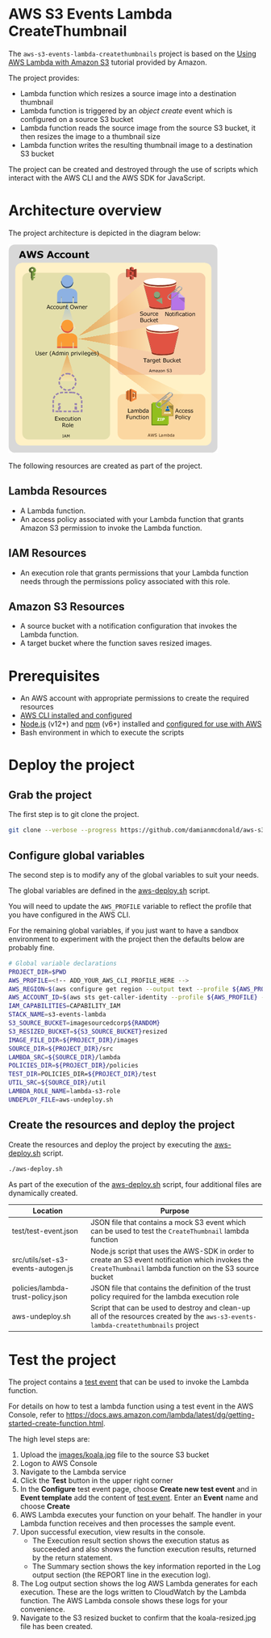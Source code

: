 # AWS S3 Events Lambda CreateThumbnail

The `aws-s3-events-lambda-createthumbnails` project is based on the [Using AWS Lambda with Amazon S3](https://docs.aws.amazon.com/lambda/latest/dg/with-s3-example.html) tutorial provided by Amazon.

The project provides:

* Lambda function which resizes a source image into a destination thumbnail
* Lambda function is triggered by an *object create* event which is configured on a source S3 bucket
* Lambda function reads the source image from the source S3 bucket, it then resizes the image to a thumbnail size
* Lambda function writes the resulting thumbnail image to a destination S3 bucket

The project can be created and destroyed through the use of scripts which interact with the AWS CLI and the AWS SDK for JavaScript.

# Architecture overview

The project architecture is depicted in the diagram below:

![Architecture diagram](assets/architecture-diagram.png)

The following resources are created as part of the project.

## Lambda Resources

* A Lambda function.
* An access policy associated with your Lambda function that grants Amazon S3 permission to invoke the Lambda function.

## IAM Resources

* An execution role that grants permissions that your Lambda function needs through the permissions policy associated with this role.

## Amazon S3 Resources

* A source bucket with a notification configuration that invokes the Lambda function.
* A target bucket where the function saves resized images.

# Prerequisites

* An AWS account with appropriate permissions to create the required resources
* [AWS CLI installed and configured](https://docs.aws.amazon.com/cli/latest/userguide/install-cliv1.html)
* [Node.js](https://nodejs.org/en/) (v12+) and [npm](https://www.npmjs.com/) (v6+) installed and [configured for use with AWS](https://docs.aws.amazon.com/sdk-for-javascript/v2/developer-guide/getting-started-nodejs.html)
* Bash environment in which to execute the scripts

# Deploy the project

## Grab the project 

The first step is to git clone the project.

```bash
git clone --verbose --progress https://github.com/damianmcdonald/aws-s3-events-lambda-createthumbnails aws-s3-events-lambda-createthumbnails
```

## Configure global variables

The second step is to modify any of the global variables to suit your needs.

The global variables are defined in the [aws-deploy.sh](aws-deploy.sh) script.

You will need to update the `AWS_PROFILE` variable to reflect the profile that you have configured in the AWS CLI.

For the remaining global variables, if you just want to have a sandbox environment to experiment with the project then the defaults below are probably fine.

```bash
# Global variable declarations
PROJECT_DIR=$PWD
AWS_PROFILE=<!-- ADD_YOUR_AWS_CLI_PROFILE_HERE -->
AWS_REGION=$(aws configure get region --output text --profile ${AWS_PROFILE})
AWS_ACCOUNT_ID=$(aws sts get-caller-identity --profile ${AWS_PROFILE} --query "Account" --output text)
IAM_CAPABILITIES=CAPABILITY_IAM
STACK_NAME=s3-events-lambda
S3_SOURCE_BUCKET=imagesourcedcorp${RANDOM}
S3_RESIZED_BUCKET=${S3_SOURCE_BUCKET}resized
IMAGE_FILE_DIR=${PROJECT_DIR}/images
SOURCE_DIR=${PROJECT_DIR}/src
LAMBDA_SRC=${SOURCE_DIR}/lambda
POLICIES_DIR=${PROJECT_DIR}/policies
TEST_DIR=POLICIES_DIR=${PROJECT_DIR}/test
UTIL_SRC=${SOURCE_DIR}/util
LAMBDA_ROLE_NAME=lambda-s3-role
UNDEPLOY_FILE=aws-undeploy.sh
```

## Create the resources and deploy the project

Create the resources and deploy the project by executing the [aws-deploy.sh](aws-deploy.sh) script.

```bash
./aws-deploy.sh
```

As part of the execution of the [aws-deploy.sh](aws-deploy.sh) script, four additional files are dynamically created.

Location | Purpose
------------ | -------------
test/test-event.json | JSON file that contains a mock S3 event which can be used to test the `CreateThumbnail` lambda function
src/utils/set-s3-events-autogen.js | Node.js script that uses the AWS-SDK in order to create an S3 event notification which invokes the `CreateThumbnail` lambda function on the S3 source bucket
policies/lambda-trust-policy.json | JSON file that contains the definition of the trust policy required for the lambda execution role
aws-undeploy.sh | Script that can be used to destroy and clean-up all of the resources created by the `aws-s3-events-lambda-createthumbnails` project

# Test the project

The project contains a [test event](test/test-event.json) that can be used to invoke the Lambda function.

For details on how to test a lambda function using a test event in the AWS Console, refer to https://docs.aws.amazon.com/lambda/latest/dg/getting-started-create-function.html.

The high level steps are:

1. Upload the [images/koala.jpg](images/koala.jpg) file to the source S3 bucket
2. Logon to AWS Console
3. Navigate to the Lambda service
4. Click the **Test** button in the upper right corner
5. In the **Configure** test event page, choose **Create new test event** and in **Event template** add the content of [test event](test/test-event.json). Enter an **Event** name and choose **Create**
6. AWS Lambda executes your function on your behalf. The handler in your Lambda function receives and then processes the sample event.
7. Upon successful execution, view results in the console.
	* The Execution result section shows the execution status as succeeded and also shows the function execution results, returned by the return statement.
	* The Summary section shows the key information reported in the Log output section (the REPORT line in the execution log).
8. The Log output section shows the log AWS Lambda generates for each execution. These are the logs written to CloudWatch by the Lambda function. The AWS Lambda console shows these logs for your convenience.
9. Navigate to the S3 resized bucket to confirm that the koala-resized.jpg file has been created.